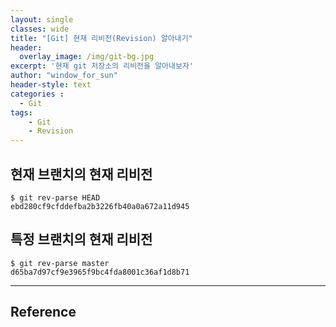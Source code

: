 ```yaml
--- 
layout: single
classes: wide
title: "[Git] 현재 리비전(Revision) 알아내기"
header:
  overlay_image: /img/git-bg.jpg
excerpt: '현재 git 저장소의 리비전을 알아내보자'
author: "window_for_sun"
header-style: text
categories :
  - Git
tags:
    - Git
    - Revision
---  
```


## 현재 브랜치의 현재 리비전

```
$ git rev-parse HEAD
ebd280cf9cfddefba2b3226fb40a0a672a11d945
```  

## 특정 브랜치의 현재 리비전

```
$ git rev-parse master
d65ba7d97cf9e3965f9bc4fda8001c36af1d8b71
```  

---
 
## Reference



